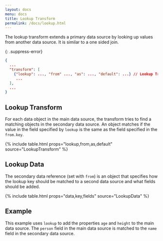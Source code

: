 ```yaml
---
layout: docs
menu: docs
title: Lookup Transform
permalink: /docs/lookup.html
---
```


The lookup transform extends a primary data source by looking up values from another data source. It is similar to a one sided join.

{: .suppress-error}

```json
{
  ...
  "transform": [
    {"lookup": ..., "from" ..., "as": ..., "default": ...} // Lookup Transform
     ...
  ],
  ...
}
```

## Lookup Transform

For each data object in the main data source, the transform tries to find a matching objects in the secondary data source. An object matches if the value in the field specified by `lookup` is the same as the field specified in the `from.key`.

{% include table.html props="lookup,from,as,default" source="LookupTransform" %}

## Lookup Data

The secondary data reference (set with `from`) is an object that specifies how the lookup key should be matched to a second data source and what fields should be added.

{% include table.html props="data,key,fields" source="LookupData" %}

## Example

This example uses `lookup` to add the properties `age` and `height` to the main data source. The `person` field in the main data source is matched to the `name` field in the secondary data source.

<span class="vl-example" data-name="lookup"></span>
